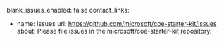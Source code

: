 blank_issues_enabled: false
contact_links:
  - name: Issues
    url: https://github.com/microsoft/coe-starter-kit/issues
    about: Please file issues in the microsoft/coe-starter-kit repository.
